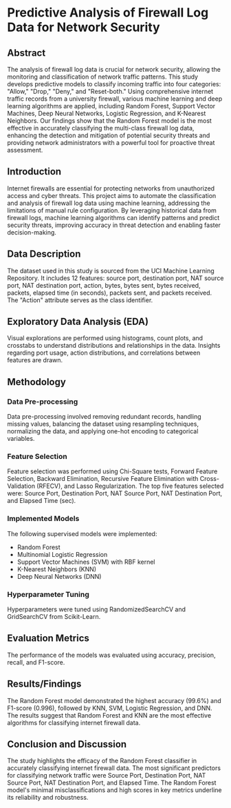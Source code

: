 # Predictive Analysis of Firewall Log Data for Network Security

## Abstract
The analysis of firewall log data is crucial for network security, allowing the monitoring and classification of network traffic patterns. This study develops predictive models to classify incoming traffic into four categories: "Allow," "Drop," "Deny," and "Reset-both." Using comprehensive internet traffic records from a university firewall, various machine learning and deep learning algorithms are applied, including Random Forest, Support Vector Machines, Deep Neural Networks, Logistic Regression, and K-Nearest Neighbors. Our findings show that the Random Forest model is the most effective in accurately classifying the multi-class firewall log data, enhancing the detection and mitigation of potential security threats and providing network administrators with a powerful tool for proactive threat assessment.

## Introduction
Internet firewalls are essential for protecting networks from unauthorized access and cyber threats. This project aims to automate the classification and analysis of firewall log data using machine learning, addressing the limitations of manual rule configuration. By leveraging historical data from firewall logs, machine learning algorithms can identify patterns and predict security threats, improving accuracy in threat detection and enabling faster decision-making.

## Data Description
The dataset used in this study is sourced from the UCI Machine Learning Repository. It includes 12 features: source port, destination port, NAT source port, NAT destination port, action, bytes, bytes sent, bytes received, packets, elapsed time (in seconds), packets sent, and packets received. The "Action" attribute serves as the class identifier.

## Exploratory Data Analysis (EDA)
Visual explorations are performed using histograms, count plots, and crosstabs to understand distributions and relationships in the data. Insights regarding port usage, action distributions, and correlations between features are drawn.

## Methodology
### Data Pre-processing
Data pre-processing involved removing redundant records, handling missing values, balancing the dataset using resampling techniques, normalizing the data, and applying one-hot encoding to categorical variables.

### Feature Selection
Feature selection was performed using Chi-Square tests, Forward Feature Selection, Backward Elimination, Recursive Feature Elimination with Cross-Validation (RFECV), and Lasso Regularization. The top five features selected were: Source Port, Destination Port, NAT Source Port, NAT Destination Port, and Elapsed Time (sec).

### Implemented Models
The following supervised models were implemented:

- Random Forest
- Multinomial Logistic Regression
- Support Vector Machines (SVM) with RBF kernel
- K-Nearest Neighbors (KNN)
- Deep Neural Networks (DNN)

### Hyperparameter Tuning
Hyperparameters were tuned using RandomizedSearchCV and GridSearchCV from Scikit-Learn. 

## Evaluation Metrics
The performance of the models was evaluated using accuracy, precision, recall, and F1-score.

## Results/Findings
The Random Forest model demonstrated the highest accuracy (99.6%) and F1-score (0.996), followed by KNN, SVM, Logistic Regression, and DNN. The results suggest that Random Forest and KNN are the most effective algorithms for classifying internet firewall data.

## Conclusion and Discussion
The study highlights the efficacy of the Random Forest classifier in accurately classifying internet firewall data. The most significant predictors for classifying network traffic were Source Port, Destination Port, NAT Source Port, NAT Destination Port, and Elapsed Time. The Random Forest model's minimal misclassifications and high scores in key metrics underline its reliability and robustness.
